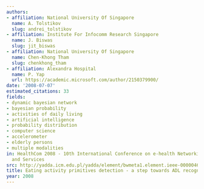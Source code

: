 ```yaml
---
authors:
- affiliation: National University Of Singapore
  name: A. Tolstikov
  slug: andrei_tolstikov
- affiliation: Institute For Infocomm Research Singapore
  name: J. Biswas
  slug: jit_biswas
- affiliation: National University Of Singapore
  name: Chen-Khong Tham
  slug: chenkhong_tham
- affiliation: Alexandra Hospital
  name: P. Yap
  url: https://academic.microsoft.com/author/2150379900/
date: '2008-07-07'
estimated_citations: 33
fields:
- dynamic bayesian network
- bayesian probability
- activities of daily living
- artificial intelligence
- probability distribution
- computer science
- accelerometer
- elderly persons
- multiple modalities
in: HealthCom 2008 - 10th International Conference on e-health Networking, Applications
  and Services
src: http://yadda.icm.edu.pl/yadda/element/bwmeta1.element.ieee-000004600106
title: Eating activity primitives detection - a step towards ADL recognition
year: 2008
---
```

